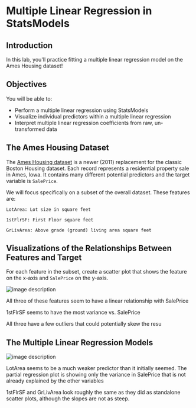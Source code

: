 # Multiple Linear Regression in StatsModels 

## Introduction
In this lab, you'll practice fitting a multiple linear regression model on the Ames Housing dataset!

## Objectives

You will be able to:

* Perform a multiple linear regression using StatsModels
* Visualize individual predictors within a multiple linear regression
* Interpret multiple linear regression coefficients from raw, un-transformed data

## The Ames Housing Dataset

The [Ames Housing dataset](http://jse.amstat.org/v19n3/decock.pdf) is a newer (2011) replacement for the classic Boston Housing dataset. Each record represents a residential property sale in Ames, Iowa. It contains many different potential predictors and the target variable is `SalePrice`.



We will focus specifically on a subset of the overall dataset. These features are:

```
LotArea: Lot size in square feet

1stFlrSF: First Floor square feet

GrLivArea: Above grade (ground) living area square feet
```

## Visualizations of the Relationships Between Features and Target

For each feature in the subset, create a scatter plot that shows the feature on the x-axis and `SalePrice` on the y-axis.

![image description](linear_salesPrice.jpg)

All three of these features seem to have a linear relationship with SalePrice

1stFlrSF seems to have the most variance vs. SalePrice

All three have a few outliers that could potentially skew the resu


## The Multiple Linear Regression Models
![image description](multipleLinear.jpg)

LotArea seems to be a much weaker
predictor than it initially seemed. The partial regression plot is showing only the
variance in SalePrice that is not already explained by the other variables

1stFlrSF and GrLivArea look roughly the same as they did as standalone scatter
plots, although the slopes are not as steep.

